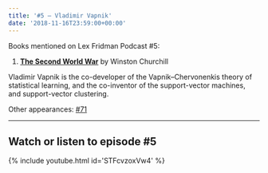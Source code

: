 ```yaml
---
title: '#5 – Vladimir Vapnik'
date: '2018-11-16T23:59:00+00:00'
---
```


Books mentioned on Lex Fridman Podcast #5:

1. <b><a href="https://amzn.to/3XbxQ77" target="_blank" rel="sponsored noopener noreferrer">The Second World War</a></b> by Winston Churchill

<!--more-->

Vladimir Vapnik is the co-developer of the Vapnik–Chervonenkis theory of statistical learning, and the co-inventor of the support-vector machines, and support-vector clustering.

Other appearances: [\#71](/71-vladimir-vapnik/)

- - - - - -

## Watch or listen to episode #5

{% include youtube.html id='STFcvzoxVw4' %}